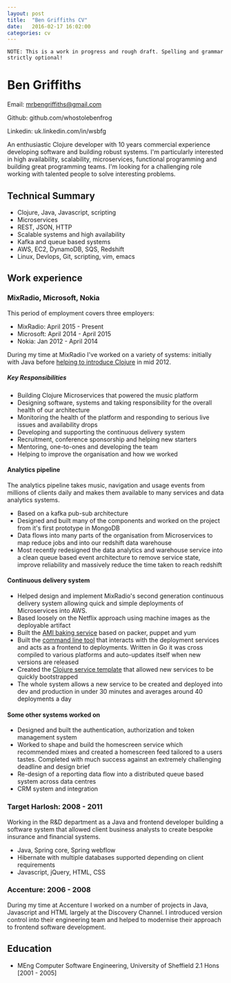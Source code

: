 ```yaml
---
layout: post
title:  "Ben Griffiths CV"
date:   2016-02-17 16:02:00
categories: cv
---
```


`NOTE: This is a work in progress and rough draft. Spelling and grammar strictly optional!`

# Ben Griffiths

Email: mrbengriffiths@gmail.com

Github: github.com/whostolebenfrog

Linkedin: uk.linkedin.com/in/wsbfg

An enthusiastic Clojure developer with 10 years commercial experience developing software and building robust systems. I'm particularly interested in high availability, scalability, microservices, functional programming and building great programming teams. I'm looking for a challenging role working with talented people to solve interesting problems.

## Technical Summary

* Clojure, Java, Javascript, scripting
* Microservices
* REST, JSON, HTTP
* Scalable systems and high availability
* Kafka and queue based systems
* AWS, EC2, DynamoDB, SQS, Redshift
* Linux, Devlops, Git, scripting, vim, emacs

## Work experience

### MixRadio, Microsoft, Nokia

This period of employment covers three employers:
* MixRadio: April 2015 - Present
* Microsoft: April 2014 - April 2015
* Nokia: Jan 2012 - April 2014

During my time at MixRadio I've worked on a variety of systems: initially with Java before [helping to introduce Clojure](https://skillsmatter.com/skillscasts/3891-clojure-at-nokia-entertainment#video) in mid 2012.

##### Key Responsibilities
* Building Clojure Microservices that powered the music platform
* Designing software, systems and taking responsibility for the overall health of our architecture
* Monitoring the health of the platform and responding to serious live issues and availability drops
* Developing and supporting the continuous delivery system
* Recruitment, conference sponsorship and helping new starters
* Mentoring, one-to-ones and developing the team
* Helping to improve the organisation and how we worked

#### Analytics pipeline

The analytics pipeline takes music, navigation and usage events from millions of clients daily and makes them available to many services and data analytics systems.

* Based on a kafka pub-sub architecture
* Designed and built many of the components and worked on the project from it's first prototype in MongoDB 
* Data flows into many parts of the organisation from Microservices to map reduce jobs and into our redshift data warehouse
* Most recently redesigned the data analytics and warehouse service into a clean queue based event architecture to remove service state, improve reliability and massively reduce the time taken to reach redshift

#### Continuous delivery system

* Helped design and implement MixRadio's second generation continuous delivery system allowing quick and simple deployments of Microservices into AWS.
* Based loosely on the Netflix approach using machine images as the deployable artifact
* Built the [AMI baking service](https://github.com/mixradio/mr-baker) based on packer, puppet and yum
* Built the [command line tool](https://github.com/mixradio/klink) that interacts with the deployment services and acts as a frontend to deployments. Written in Go it was cross compiled to various platforms and auto-updates itself when new versions are released
* Created the [Clojure service template](https://github.com/mixradio/mr-clojure) that allowed new services to be quickly bootstrapped
* The whole system allows a new service to be created and deployed into dev and production in under 30 minutes and averages around 40 deployments a day

#### Some other systems worked on

* Designed and built the authentication, authorization and token management system
* Worked to shape and build the homescreen service which recommended mixes and created a homescreen feed tailored to a users tastes. Completed with much success against an extremely challenging deadline and design brief
* Re-design of a reporting data flow into a distributed queue based system across data centres
* CRM system and integration

### Target Harlosh: 2008 - 2011

Working in the R&D department as a Java and frontend developer building a software system that allowed client business analysts to create bespoke insurance and financial systems.
* Java, Spring core, Spring webflow
* Hibernate with multiple databases supported depending on client requirements
* Javascript, jQuery, HTML, CSS

### Accenture: 2006 - 2008

During my time at Accenture I worked on a number of projects in Java, Javascript and HTML largely at the Discovery Channel. I introduced version control into their engineering team and helped to modernise their approach to frontend software development.

## Education

* MEng Computer Software Engineering, University of Sheffield 2.1 Hons [2001 - 2005]
